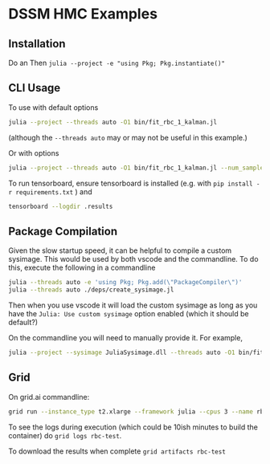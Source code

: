 # DSSM HMC Examples

## Installation
Do an
Then
`julia --project -e "using Pkg; Pkg.instantiate()"`

## CLI Usage
To use with default options
```bash
julia --project --threads auto -O1 bin/fit_rbc_1_kalman.jl
```
(although the `--threads auto` may or may not be useful in this example.)

Or with options
```bash
julia --project --threads auto -O1 bin/fit_rbc_1_kalman.jl --num_samples 1000
```
To run tensorboard, ensure tensorboard is installed (e.g. with  `pip install -r requirements.txt` ) and
```bash
tensorboard --logdir .results
```

## Package Compilation
Given the slow startup speed, it can be helpful to compile a custom sysimage.  This would be used by both vscode and the commandline.  To do this, execute the following in a commandline
```bash
julia --threads auto -e 'using Pkg; Pkg.add(\"PackageCompiler\")'
julia --threads auto ./deps/create_sysimage.jl
```
Then when you use vscode it will load the custom sysimage as long as you have the `Julia: Use custom sysimage` option enabled (which it should be default?)

On the commandline you will need to manually provide it.  For example, 
```bash
julia --project --sysimage JuliaSysimage.dll --threads auto -O1 bin/fit_rbc_1_kalman.jl --num_samples 1000
```

## Grid
On grid.ai commandline:
```bash
grid run --instance_type t2.xlarge --framework julia --cpus 3 --name rbc-test bin/fit_rbc_1_kalman.jl --num_samples 100
```
To see the logs during execution (which could be 10ish minutes to build the container) do `grid logs rbc-test`.

To download the results when complete `grid artifacts rbc-test`
